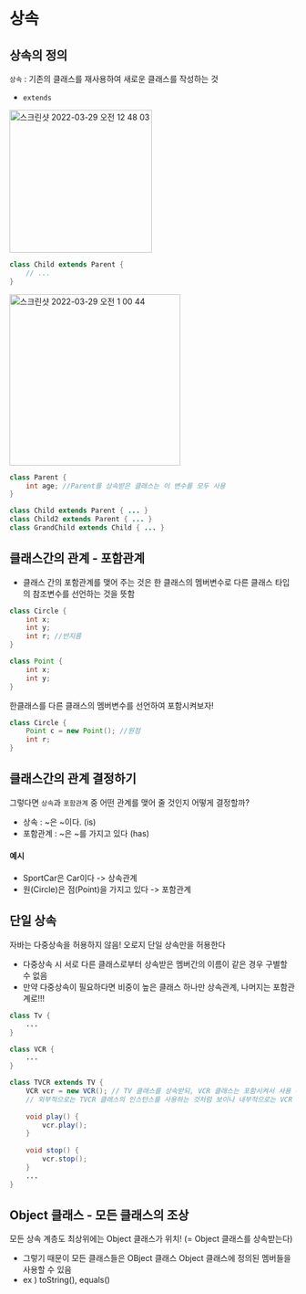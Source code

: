 # 상속

## 상속의 정의

```상속``` : 기존의 클래스를 재사용하여 새로운 클래스를 작성하는 것
* ```extends```

<img width="250" alt="스크린샷 2022-03-29 오전 12 48 03" src="https://user-images.githubusercontent.com/97823928/160436967-ddb9b40e-f0d5-4af1-a1ae-19d1a2048f87.png">


```java
class Child extends Parent {
    // ...
}
```

<img width="300" alt="스크린샷 2022-03-29 오전 1 00 44" src="https://user-images.githubusercontent.com/97823928/160439396-818f4395-8a7a-49a4-8acb-986192e34827.png">

```java
class Parent {
    int age; //Parent를 상속받은 클래스는 이 변수를 모두 사용
}

class Child extends Parent { ... }
class Child2 extends Parent { ... }
class GrandChild extends Child { ... }
```

## 클래스간의 관계 - 포함관계

* 클래스 간의 포함관계를 맺어 주는 것은 한 클래스의 멤버변수로 다른 클래스 타입의 참조변수를 선언하는 것을 뜻함

``` java
class Circle {
    int x;
    int y;
    int r; //반지름
}
```

``` java
class Point {
    int x;
    int y;
}
```

한클래스를 다른 클래스의 멤버변수를 선언하여 포함시켜보자! 

``` java
class Circle {
    Point c = new Point(); //원점
    int r;
}
```

## 클래스간의 관계 결정하기

그렇다면 ```상속```과 ```포함관계``` 중 어떤 관계를 맺어 줄 것인지 어떻게 결정할까?

* 상속 : ~은 ~이다. (is)
* 포함관계 : ~은 ~를 가지고 있다 (has)

#### 예시
- SportCar은 Car이다 -> 상속관계
- 원(Circle)은 점(Point)을 가지고 있다 -> 포함관계

## 단일 상속

자바는 다중상속을 허용하지 않음! 오로지 단일 상속만을 허용한다
* 다중상속 시 서로 다른 클래스로부터 상속받은 멤버간의 이름이 같은 경우 구별할 수 없음
* 만약 다중상속이 필요하다면 비중이 높은 클래스 하나만 상속관계, 나머지는 포함관계로!!!

```java
class Tv {
    ...
}

class VCR {
    ...
}

class TVCR extends TV {
    VCR vcr = new VCR(); // TV 클래스를 상속받되, VCR 클래스는 포함시켜서 사용 -> 다중상속의 효과
    // 외부적으로는 TVCR 클래스의 인스턴스를 사용하는 것처럼 보이나 내부적으로는 VCR 클래스의 인스턴스를 생성
    
    void play() {
        vcr.play();
    }
    
    void stop() {
        vcr.stop();
    }
    ...
}
```

## Object 클래스 - 모든 클래스의 조상

모든 상속 계층도 최상위에는 Object 클래스가 위치! (= Object 클래스를 상속받는다)    
* 그렇기 때문이 모든 클래스들은 OBject 클래스 Object 클래스에 정의된 멤버들을 사용할 수 있음  
* ex ) toString(), equals()



